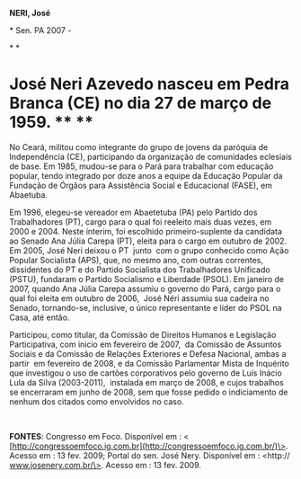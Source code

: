 **NERI, José**

\* Sen. PA 2007 -

* *

José Neri Azevedo nasceu em Pedra Branca (CE) no dia 27 de março de 1959. ** **
===============================================================================

No Ceará, militou como integrante do grupo de jovens da paróquia de
Independência (CE), participando da organização de comunidades eclesiais
de base. Em 1985, mudou-se para o Pará para trabalhar com educação
popular, tendo integrado por doze anos a equipe da Educação Popular da
Fundação de Órgãos para Assistência Social e Educacional (FASE), em
Abaetuba.

Em 1996, elegeu-se vereador em Abaetetuba (PA) pelo Partido dos
Trabalhadores (PT), cargo para o qual foi reeleito mais duas vezes, em
2000 e 2004. Neste ínterim, foi escolhido primeiro-suplente da candidata
ao Senado Ana Júlia Carepa (PT), eleita para o cargo em outubro de 2002.
Em 2005, José Neri deixou o PT  junto  com o grupo conhecido como Ação
Popular Socialista (APS), que, no mesmo ano, com outras correntes,
dissidentes do PT e do Partido Socialista dos Trabalhadores Unificado
(PSTU), fundaram o Partido Socialismo e Liberdade (PSOL). Em janeiro de
2007, quando Ana Júlia Carepa assumiu o governo do Pará, cargo para o
qual foi eleita em outubro de 2006,  José Néri assumiu sua cadeira no
Senado, tornando-se, inclusive, o único representante e líder do PSOL na
Casa, até então.

Participou, como titular, da Comissão de Direitos Humanos e Legislação
Participativa, com início em fevereiro de 2007,  da Comissão de Assuntos
Sociais e da Comissão de Relações Exteriores e Defesa Nacional, ambas a
partir  em fevereiro de 2008, e da Comissão Parlamentar Mista de
Inquérito que investigou o uso de cartões corporativos pelo governo de
Luís Inácio Lula da Silva (2003-2011),  instalada em março de 2008, e
cujos trabalhos se encerraram em junho de 2008, sem que fosse pedido o
indiciamento de nenhum dos citados como envolvidos no caso.

 

**FONTES**: Congresso em Foco. Disponível em : \<
[http://congressoemfoco.ig.com.br](http://congressoemfoco.ig.com.br/)\>.
Acesso em : 13 fev. 2009; Portal do sen. José Nery. Disponível em :
\<http:// www.josenery.com.br/\>. Acesso em : 13 fev. 2009.

 
